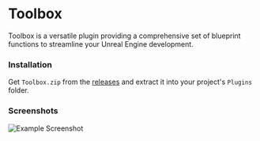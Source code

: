 # Toolbox
Toolbox is a versatile plugin providing a comprehensive set of blueprint functions to streamline your Unreal Engine development.

### Installation
Get `Toolbox.zip` from the [releases](https://github.com/Solessfir/Toolbox/releases) and extract it into your project's `Plugins` folder.

### Screenshots
![Example Screenshot](https://i.imgur.com/PVLLmLB.png)